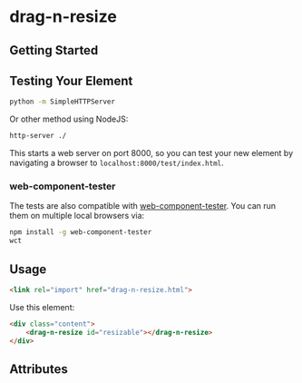 drag-n-resize
============


## Getting Started


## Testing Your Element


```sh
python -m SimpleHTTPServer
```

Or other method using NodeJS:

```sh
http-server ./
```

This starts a web server on port 8000, so you can test your new element by navigating a browser to `localhost:8000/test/index.html`.

### web-component-tester

The tests are also compatible with [web-component-tester](https://github.com/Polymer/web-component-tester). You can run them on multiple local browsers via:

```sh
npm install -g web-component-tester
wct
```

## Usage

```html
<link rel="import" href="drag-n-resize.html">
```

Use this element:

```html
<div class="content">
	<drag-n-resize id="resizable"></drag-n-resize>
</div>
```

## Attributes